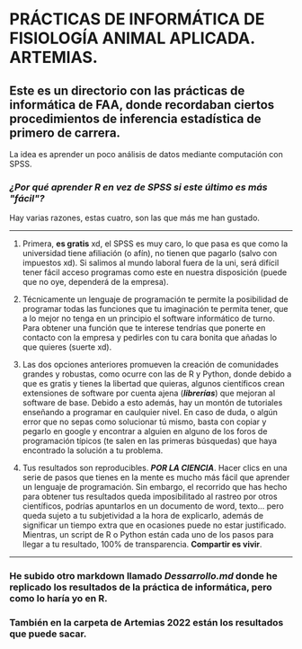 # PRÁCTICAS DE INFORMÁTICA DE FISIOLOGÍA ANIMAL APLICADA. ARTEMIAS.

## Este es un directorio con las prácticas de informática de FAA, donde recordaban ciertos procedimientos de inferencia estadística de primero de carrera. 

La idea es aprender un poco análisis de datos mediante computación con SPSS.

### *¿Por qué aprender R en vez de SPSS si este último es más "fácil"?*

Hay varias razones, estas cuatro, son las que más me han gustado.

---

1) Primera, **es gratis** xd, el SPSS es muy caro, lo que pasa es que como la universidad tiene afiliación (o afín), no tienen que pagarlo (salvo con impuestos xd). Si salimos al mundo laboral fuera de la uni, será difícil tener fácil acceso programas como este en nuestra disposición (puede que no oye, dependerá de la empresa).

2) Técnicamente un lenguaje de programación te permite la posibilidad de programar todas las funciones que tu imaginación te permita tener, que a lo mejor no tenga en un principio el software informático de turno. Para obtener una función que te interese tendrías que ponerte en contacto con la empresa y pedirles con tu cara bonita que añadas lo que quieres (suerte xd).

3) Las dos opciones anteriores promueven la creación de comunidades grandes y robustas, como ocurre con las de R y Python, donde debido a que es gratis y tienes la libertad que quieras, algunos científicos crean extensiones de software por cuenta ajena (***librerías***) que mejoran al software de base. Debido a esto además, hay un montón de tutoriales enseñando a programar en caulquier nivel. En caso de duda, o algún error que no sepas como solucionar tú mismo, basta con copiar y pegarlo en google y encontrar a alguien en alguno de los foros de programación típicos (te salen en las primeras búsquedas) que haya encontrado la solución a tu problema. 

4) Tus resultados son reproducibles. ***POR LA CIENCIA***. Hacer clics en una serie de pasos que tienes en la mente es mucho más fácil que aprender un lenguaje de programación. Sin embargo, el recorrido que has hecho para obtener tus resultados queda imposibilitado al rastreo por otros científicos, podrías apuntarlos en un documento de word, texto... pero queda sujeto a tu subjetividad a la hora de explicarlo, además de significar un tiempo extra que en ocasiones puede no estar justificado. Mientras, un script de R o Python están cada uno de los pasos para llegar a tu resultado, 100% de transparencia. **Compartir es vivir**.

---

### He subido otro markdown llamado *Dessarrollo.md* donde he replicado los resultados de la práctica de informática, pero como lo haría yo en R.

### **También en la carpeta de Artemias 2022 están los resultados que puede sacar.**
